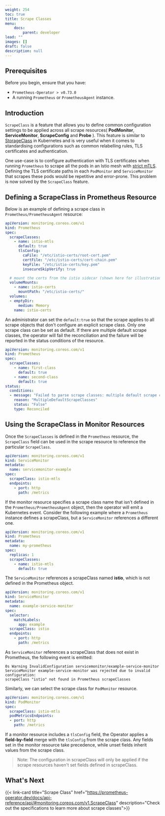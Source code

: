 ```yaml
---
weight: 254
toc: true
title: Scrape Classes
menu:
    docs:
        parent: developer
lead: ""
images: []
draft: false
description: null
---
```


## Prerequisites

Before you begin, ensure that you have:

* `Prometheus-Operator > v0.73.0`
* A running `Prometheus` or `PrometheusAgent` instance.

## Introduction

`ScrapeClass` is a feature that allows you to define common configuration settings to be applied across all scrape resources( **PodMonitor**, **ServiceMonitor**, **ScrapeConfig** and **Probe** ). This feature is similar to [StorageClass](https://kubernetes.io/docs/concepts/storage/storage-classes/) in Kubernetes and is very useful when it comes to standardising configurations such as common relabelling rules, TLS certificates and authentication.

One use-case is to configure authentication with TLS certificates when running `Prometheus` to scrape all the pods in an Istio mesh with [strict mTLS](https://istio.io/latest/docs/ops/integrations/prometheus/#tls-settings). Defining the TLS certificate paths in each `PodMonitor` and `ServiceMonitor` that scrapes these pods would be repetitive and error-prone. This problem is now solved by the `ScrapeClass` feature.

## Defining a ScrapeClass in Prometheus Resource

Below is an example of defining a scrape class in `Prometheus/PrometheusAgent` resource:

```yaml mdox-exec="cat example/user-guides/scrapeclass/scrapeclass-example-definition.yaml"
apiVersion: monitoring.coreos.com/v1
kind: Prometheus
spec:
  scrapeClasses:
    - name: istio-mtls
      default: true
      tlsConfig:
        caFile: "/etc/istio-certs/root-cert.pem"
        certFile: "/etc/istio-certs/cert-chain.pem"
        keyFile: "/etc/istio-certs/key.pem"
        insecureSkipVerify: true

  # mount the certs from the istio sidecar (shown here for illustration purposes)
  volumeMounts:
    - name: istio-certs
      mountPath: "/etc/istio-certs/"
  volumes:
  - emptyDir:
      medium: Memory
    name: istio-certs
```

An administrator can set the `default:true` so that the scrape applies to all scrape objects that don't configure an explicit scrape class. Only one scrape class can be set as default. If there are multiple default scrape classes, the operator will fail the reconciliation and the failure will be reported in the status conditions of the resource.

```yaml
apiVersion: monitoring.coreos.com/v1
kind: Prometheus
spec:
  scrapeClasses:
    - name: first-class
      default: true
    - name: second-class
      default: true
status:
  conditions:
  - message: "Failed to parse scrape classes: multiple default scrape classes defined"
    reason: "MultipleDefaultScrapeClasses"
    status: "False"
    type: Reconciled
```

## Using the ScrapeClass in Monitor Resources

Once the `ScrapeClasses` is defined in the `Prometheus` resource, the `ScrapeClass` field can be used in the scrape resource to reference the particular `ScrapeClass`.

```yaml mdox-exec="cat example/user-guides/scrapeclass/scrapeclass-example-servicemonitor.yaml"
apiVersion: monitoring.coreos.com/v1
kind: ServiceMonitor
metadata:
  name: servicemonitor-example
spec:
  scrapeClass: istio-mtls
  endpoints:
    - port: http
      path: /metrics
```

If the monitor resource specifies a scrape class name that isn't defined in the `Prometheus/PrometheusAgent` object, then the operator will emit a Kubernetes event. Consider the following example where a `Prometheus` instance defines a scrapeClass, but a `ServiceMonitor` references a different one.

```yaml
apiVersion: monitoring.coreos.com/v1
kind: Prometheus
metadata:
  name: my-prometheus
spec:
  replicas: 1
  scrapeClasses:
    - name: istio-mtls
      default: true
```

The `ServiceMonitor` references a scrapeClass named **istio**, which is not defined in the Prometheus object.

```yaml
apiVersion: monitoring.coreos.com/v1
kind: ServiceMonitor
metadata:
  name: example-service-monitor
spec:
  selector:
    matchLabels:
      app: example
  scrapeClass: istio
  endpoints:
    - port: http
      path: /metrics
```

As `ServiceMonitor` references a scrapeClass that does not exist in Prometheus, the following event is emitted:

```
0s Warning InvalidConfiguration servicemonitor/example-service-monitor 
ServiceMonitor example-service-monitor was rejected due to invalid configuration: 
scrapeClass "istio" not found in Prometheus scrapeClasses
```

Similarly, we can select the scrape class for `PodMonitor` resource.

```yaml mdox-exec="cat example/user-guides/scrapeclass/scrapeclass-example-podmonitor.yaml"
apiVersion: monitoring.coreos.com/v1
kind: PodMonitor
spec:
  scrapeClass: istio-mtls
  podMetricsEndpoints:
  - port: http
    path: /metrics
```

If a monitor resource includes a `tlsConfig` field, the Operator applies a **field-by-field** merge with the `tlsConfig` from the scrape class. Any fields set in the monitor resource take precedence, while unset fields inherit values from the scrape class.

> Note: The configuration in scrapeClass will only be applied if the scrape resources haven't set fields defined in scrapeClass.

## What's Next

{{<
link-card title="Scrape Class" href="https://prometheus-operator.dev/docs/api-reference/api/#monitoring.coreos.com/v1.ScrapeClass" description="Check out the specifications to learn more about scrape classes">}}
